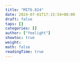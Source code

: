 ```yaml
---
title: "MIT6.824"
date: 2024-07-01T17:15:54+08:00
draft: false
taps: []
categories: []
author: ["Yeelight"]
showtoc: true
weight:
math: false
readingTime: true
---
```

